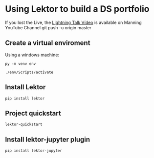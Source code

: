 # Using Lektor to build a DS portfolio

If you lost the Live, the [Lightning Talk Vídeo](https://www.youtube.com/watch?v=xB7LMkaZgSg&feature=youtu.be&t=3448) is available on Manning YouTube Channel
git push -u origin master
## Create a virtual enviroment

Using a windows machine:

`py -m venv env`

`./env/Scripts/activate`

## Install Lektor

`pip install lektor`

## Project quickstart

`lektor-quickstart`

## Install lektor-jupyter plugin

`pip install lektor-jupyter`

